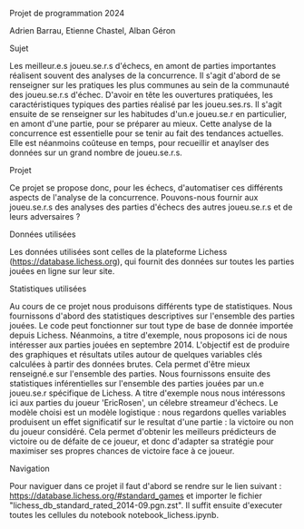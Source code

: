 Projet de programmation 2024

Adrien Barrau, Etienne Chastel, Alban Géron


Sujet

Les meilleur.e.s joueu.se.r.s d'échecs, en amont de parties importantes réalisent souvent des analyses de la concurrence. Il s'agit d'abord de se renseigner sur les pratiques les plus communes au sein de la communauté des joueu.se.r.s d'échec. D'avoir en tête les ouvertures pratiquées, les caractéristiques typiques des parties réalisé par les joueu.ses.rs. Il s'agit ensuite de se renseigner sur les habitudes d'un.e joueu.se.r en particulier, en amont d'une partie, pour se préparer au mieux. Cette analyse de la concurrence est essentielle pour se tenir au fait des tendances actuelles. Elle est néanmoins coûteuse en temps, pour recueillir et anaylser des données sur un grand nombre de joueu.se.r.s. 


Projet

Ce projet se propose donc, pour les échecs, d'automatiser ces différents aspects de l'analyse de la concurrence. Pouvons-nous fournir aux joueu.se.r.s des analyses des parties d'échecs des autres joueu.se.r.s et de leurs adversaires ?


Données utilisées

Les données utilisées sont celles de la plateforme Lichess (https://database.lichess.org), qui fournit des données sur toutes les parties jouées en ligne sur leur site. 


Statistiques utilisées

Au cours de ce projet nous produisons différents type de statistiques.
Nous fournissons d'abord des statistiques descriptives sur l'ensemble des parties jouées. Le code peut fonctionner sur tout type de base de donnée importée depuis Lichess. Néanmoins, a titre d'exemple, nous proposons ici de nous intéresser aux parties jouées en septembre 2014. L'objectif est de produire des graphiques et résultats utiles autour de quelques variables clés calculées à partir des données brutes. Cela permet d'être mieux renseigné.e sur l'ensemble des parties.
Nous fournissons ensuite des statistiques inférentielles sur l'ensemble des parties jouées par un.e joueu.se.r spécifique de Lichess. A titre d'exemple nous nous intéressons ici aux parties du joueur 'EricRosen', un célebre streameur d'échecs. Le modèle choisi est un modèle logistique : nous regardons quelles variables produisent un effet significatif sur le resultat d'une partie : la victoire ou non du joueur considéré. Cela permet d'obtenir les meilleurs prédicteurs de victoire ou de défaite de ce joueur, et donc d'adapter sa stratégie pour maximiser ses propres chances de victoire face à ce joueur.


Navigation

Pour naviguer dans ce projet il faut d'abord se rendre sur le lien suivant : https://database.lichess.org/#standard_games et importer le fichier "lichess_db_standard_rated_2014-09.pgn.zst". Il suffit ensuite d'executer toutes les cellules du notebook notebook_lichess.ipynb.
